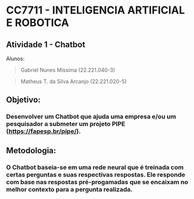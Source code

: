 # CC7711 - INTELIGENCIA ARTIFICIAL E ROBOTICA

## Atividade 1 - Chatbot

Alunos:
> Gabriel Nunes Missima (22.221.040-3)

> Matheus T. da Silva Arcanjo (22.221.020-5)

## Objetivo:
### Desenvolver um Chatbot que ajuda uma empresa e/ou um pesquisador a submeter um projeto PIPE (https://fapesp.br/pipe/).

## Metodologia:
### O Chatbot baseia-se em uma rede neural que é treinada com certas perguntas e suas respectivas respostas. Ele responde com base nas respostas pré-progamadas que se encaixam no melhor contexto para a pergunta realizada.
